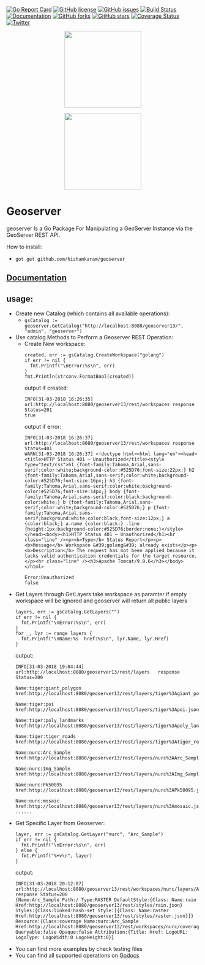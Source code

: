 [![Go Report Card](https://goreportcard.com/badge/github.com/hishamkaram/geoserver)](https://goreportcard.com/report/github.com/hishamkaram/geoserver)
[![GitHub license](https://img.shields.io/github/license/hishamkaram/geoserver.svg)](https://github.com/hishamkaram/geoserver/blob/master/LICENSE)
[![GitHub issues](https://img.shields.io/github/issues/hishamkaram/geoserver.svg)](https://github.com/hishamkaram/geoserver/issues)
[![Build Status](https://travis-ci.org/hishamkaram/geoserver.svg?branch=master)](https://travis-ci.org/hishamkaram/geoserver)
[![Documentation](https://godoc.org/github.com/hishamkaram/geoserver?status.svg)](https://godoc.org/github.com/hishamkaram/geoserver?)
[![GitHub forks](https://img.shields.io/github/forks/hishamkaram/geoserver.svg)](https://github.com/hishamkaram/geoserver/network)
[![GitHub stars](https://img.shields.io/github/stars/hishamkaram/geoserver.svg)](https://github.com/hishamkaram/geoserver/stargazers)
[![Coverage Status](https://coveralls.io/repos/github/hishamkaram/geoserver/badge.svg?branch=master&service=github)](https://coveralls.io/github/hishamkaram/geoserver?branch=master)
[![Twitter](https://img.shields.io/twitter/url/https/github.com/hishamkaram/geoserver/edit/master/README.md.svg?style=social)](https://twitter.com/intent/tweet?text=Wow:&url=https%3A%2F%2Fgithub.com%2Fhishamkaram%2Fgeoserver%2Fedit%2Fmaster%2FREADME.md)





<p align="center">
  <img src="https://i.imgur.com/bVuV5v6.png" width="200"/>
</p>
<p align="center">
  <img src="https://i.imgur.com/31CL1xg.png" width="200"/>
</p>

# Geoserver
geoserver Is a Go Package For Manipulating a GeoServer Instance via the GeoServer REST API.

How to install:
- `got get github.com/hishamkaram/geoserver`

## [Documentation](https://godoc.org/github.com/hishamkaram/geoserver)

## usage:
  - Create new Catalog (which contains all available operations):
      - `gsCatalog := geoserver.GetCatalog("http://localhost:8080/geoserver13/", "admin", "geoserver")`
  - Use catalog Methods to Perform a Geoserver REST Operation:
      - Create New workspace:
        ```
        created, err := gsCatalog.CreateWorkspace("golang")
        if err != nil {
          fmt.Printf("\nError:%s\n", err)
        }
        fmt.Println(strconv.FormatBool(created))
        ```
        output if created:
        ```
        INFO[31-03-2018 16:26:35] url:http://localhost:8080/geoserver13/rest/workspaces	response Status=201  
        true
        ```
        output if error:
        ```
        INFO[31-03-2018 16:26:37] url:http://localhost:8080/geoserver13/rest/workspaces	response Status=401  
        WARN[31-03-2018 16:26:37] <!doctype html><html lang="en"><head><title>HTTP Status 401 – Unauthorized</title><style type="text/css">h1 {font-family:Tahoma,Arial,sans-serif;color:white;background-color:#525D76;font-size:22px;} h2 {font-family:Tahoma,Arial,sans-serif;color:white;background-color:#525D76;font-size:16px;} h3 {font-family:Tahoma,Arial,sans-serif;color:white;background-color:#525D76;font-size:14px;} body {font-family:Tahoma,Arial,sans-serif;color:black;background-color:white;} b {font-family:Tahoma,Arial,sans-serif;color:white;background-color:#525D76;} p {font-family:Tahoma,Arial,sans-serif;background:white;color:black;font-size:12px;} a {color:black;} a.name {color:black;} .line {height:1px;background-color:#525D76;border:none;}</style></head><body><h1>HTTP Status 401 – Unauthorized</h1><hr class="line" /><p><b>Type</b> Status Report</p><p><b>Message</b> Workspace &#39;golang&#39; already exists</p><p><b>Description</b> The request has not been applied because it lacks valid authentication credentials for the target resource.</p><hr class="line" /><h3>Apache Tomcat/9.0.6</h3></body></html> 

        Error:Unauthorized
        false
        ```
  - Get Layers through GetLayers take workspace as paramter if empty workspace will be ignored and geoserver will return all public layers
      ```
      layers, err := gsCatalog.GetLayers("")
      if err != nil {
        fmt.Printf("\nError:%s\n", err)
      }
      for _, lyr := range layers {
        fmt.Printf("\nName:%s  href:%s\n", lyr.Name, lyr.Href)
      }
      ```
      output:
      ```
      INFO[31-03-2018 19:04:44] url:http://localhost:8080/geoserver13/rest/layers	response Status=200  

      Name:tiger:giant_polygon  href:http://localhost:8080/geoserver13/rest/layers/tiger%3Agiant_polygon.json

      Name:tiger:poi  href:http://localhost:8080/geoserver13/rest/layers/tiger%3Apoi.json

      Name:tiger:poly_landmarks  href:http://localhost:8080/geoserver13/rest/layers/tiger%3Apoly_landmarks.json

      Name:tiger:tiger_roads  href:http://localhost:8080/geoserver13/rest/layers/tiger%3Atiger_roads.json

      Name:nurc:Arc_Sample  href:http://localhost:8080/geoserver13/rest/layers/nurc%3AArc_Sample.json

      Name:nurc:Img_Sample  href:http://localhost:8080/geoserver13/rest/layers/nurc%3AImg_Sample.json

      Name:nurc:Pk50095  href:http://localhost:8080/geoserver13/rest/layers/nurc%3APk50095.json

      Name:nurc:mosaic  href:http://localhost:8080/geoserver13/rest/layers/nurc%3Amosaic.json
      ......
      ```
  - Get Specific Layer from Geoserver:
      ```
      layer, err := gsCatalog.GetLayer("nurc", "Arc_Sample")
      if err != nil {
        fmt.Printf("\nError:%s\n", err)
      } else {
        fmt.Printf("%+v\n", layer)
      }
       ```
       output:
       ```
      INFO[31-03-2018 20:12:07] url:http://localhost:8080/geoserver13/rest/workspaces/nurc/layers/Arc_Sample	response Status=200  
      {Name:Arc_Sample Path:/ Type:RASTER DefaultStyle:{Class: Name:rain Href:http://localhost:8080/geoserver13/rest/styles/rain.json} Styles:{Class:linked-hash-set Style:[{Class: Name:raster Href:http://localhost:8080/geoserver13/rest/styles/raster.json}]} Resource:{Class:coverage Name:nurc:Arc_Sample Href:http://localhost:8080/geoserver13/rest/workspaces/nurc/coveragestores/arcGridSample/coverages/Arc_Sample.json} Queryable:false Opaque:false Attribution:{Title: Href: LogoURL: LogoType: LogoWidth:0 LogoHeight:0}}
       ```
  - You can find more examples by check testing files
  - You can find all supported operations on [Godocs](https://godoc.org/github.com/hishamkaram/geoserver)
